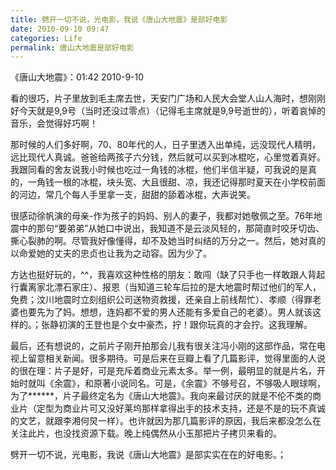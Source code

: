 ```yaml
---
title: 劈开一切不说，光电影，我说《唐山大地震》是部好电影
date: 2010-09-10 09:47
categories: Life
permalink: 唐山大地震是部好电影
---
```


《唐山大地震》：01:42 2010-9-10

看的很巧，片子里放到毛主席去世，天安门广场和人民大会堂人山人海时，想刚刚好今天就是9,9号（当时还没过零点）（记得毛主席就是9,9号逝世的），听着哀悼的音乐，会觉得好巧啊！

那时候的人们多好啊，70、80年代的人，日子里透入出单纯，远没现代人精明，远比现代人真诚。爸爸给两孩子六分钱，然后就可以买到冰棍吃，心里觉着真好。我跟同看的舍友说我小时候也吃过一角钱的冰棍，他们半信半疑，可我说的是真的，一角钱一根的冰棍，块头宽、大且很甜、凉，我还记得那时夏天在小学校前面的河边，常几个每人手里拿一支，甜甜的舔着冰棍，大声说笑。

很感动徐帆演的母亲-作为孩子的妈妈、别人的妻子，我都对她敬佩之至。76年地震中的那句“要弟弟”从她口中说出，我知道不是云淡风轻的，那简直时咬牙切齿、撕心裂肺的啊。尽管我好像懂得，却不及她当时纠结的万分之一。然后，她对真的以命爱她的丈夫的忠贞也让我为之动容。因为少了。

方达也挺好玩的，^^，我喜欢这种性格的朋友：敢闯（缺了只手也一样敢跟人背起行囊离家北漂石家庄）、报恩（当知道三轮车后拉的是大地震时帮过他们的军人，免费；汶川地震时立刻组织公司送物资救援，还亲自上前线帮忙）、孝顺（得罪老婆也要先为了妈。想想，连妈都不爱的男人还能有多爱自己的老婆）。男人就该这样的。；张静初演的王登也是个女中豪杰，拧！跟你玩真的才会拧。这我理解。

最后，还有想说的，之前片子刚开拍那会儿我有很关注冯小刚的这部作品，常在电视上留意相关新闻。很多期待。可是后来在豆瓣上看了几篇影评，觉得里面的人说的很在理：片子是好，可是充斥着商业元素太多。举一例，最明显的就是片名，开始时就叫《余震》，和原著小说同名。可是，《余震》不够号召，不够吸人眼球啊，为了******，片子最终定名为《唐山大地震》。我向来最讨厌的就是不伦不类的商业片（定型为商业片可又没好莱坞那样拿得出手的技术支持，还是不是的玩不真诚的文艺，就跟李湘何炅一样）。也许就因为那几篇影评的原因，我后来都没怎么在关注此片，也没找资源下载。晚上纯偶然从小玉那把片子拷贝来看的。

劈开一切不说，光电影，我说《唐山大地震》是部实实在在的好电影。；